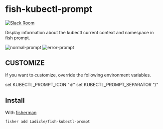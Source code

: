 # fish-kubectl-prompt

[![Slack Room][slack-badge]][slack-link]

Display information about the kubectl current context and namespace in fish prompt.

![normal-prompt](https://user-images.githubusercontent.com/1159133/33415205-5f428d52-d5d8-11e7-9ecb-e78fa8c784e0.png)
![error-prompt](https://user-images.githubusercontent.com/1159133/33415236-908ee694-d5d8-11e7-9eb0-307cd512ae4b.png)

## CUSTOMIZE

If you want to customize, override the following environment variables.

set KUBECTL_PROMPT_ICON "⎈"
set KUBECTL_PROMPT_SEPARATOR "/"

## Install

With [fisherman]

```
fisher add Ladicle/fish-kubectl-prompt
```

[slack-link]: https://fisherman-wharf.herokuapp.com
[slack-badge]: https://fisherman-wharf.herokuapp.com/badge.svg
[fisherman]: https://github.com/fisherman/fisherman
